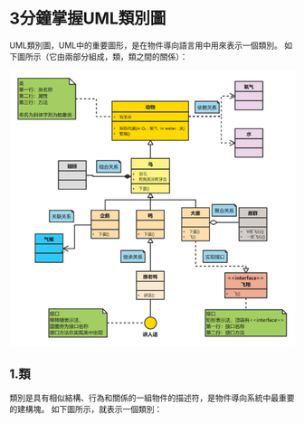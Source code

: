 # 3分鐘掌握UML類別圖
UML類別圖，UML中的重要圖形，是在物件導向語言用中用來表示一個類別。
如下圖所示（它由兩部分組成，類，類之間的關係）：

![image](https://github.com/dogg21/SE_MID/blob/main/image/1.png)

## 1.類
類別是具有相似結構、行為和關係的一組物件的描述符，是物件導向系統中最重要的建構塊。
如下圖所示，就表示一個類別：
